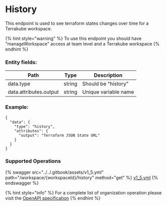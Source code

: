 # History

This endpoint is used to see terraform states changes over time for a Terrakube workspace.&#x20;

{% hint style="warning" %}
To use this endpoint you should have "manageWorkspace" access at team level and a Terrakube workspace
{% endhint %}

### Entity fields:

| Path                   | Type   | Description          |
| ---------------------- | ------ | -------------------- |
| data.type              | string | Should be "history"  |
| data.attributes.output | string | Unique variable name |

### Example:

```
{
  "data": {
    "type": "history",
    "attributes": {
      "output": "Terraform JSON State URL"
    }
  }
}
```

### Supported Operations

{% swagger src="../../.gitbook/assets/v1_5.yml" path="/workspace/{workspaceId}/history" method="get" %}
[v1_5.yml](../../.gitbook/assets/v1_5.yml)
{% endswagger %}

{% hint style="info" %}
For a complete list of organization operation please visit the [OpenAPI specification](https://github.com/AzBuilder/terrakube-server/blob/main/openapi-spec/v1\_6.yml)
{% endhint %}
